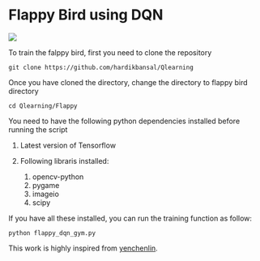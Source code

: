 # Flappy Bird using DQN

<img src="./Images/demo.gif">

To train the falppy bird, first you need to clone the repository

```git clone https://github.com/hardikbansal/Qlearning```

Once you have cloned the directory, change the directory to flappy bird directory

```cd Qlearning/Flappy```

You need to have the following python dependencies installed before running the script

1. Latest version of Tensorflow
2. Following libraris installed:
      
      1. opencv-python
      2. pygame
      3. imageio
      4. scipy

If you have all these installed, you can run the training function as follow:

```python flappy_dqn_gym.py```


This work is highly inspired from [yenchenlin](https://github.com/yenchenlin/DeepLearningFlappyBird).
